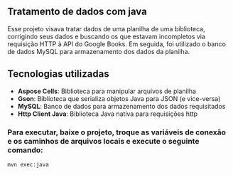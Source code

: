 ## Tratamento de dados com java
Esse projeto visava tratar dados de uma planilha de uma biblioteca, corrigindo seus dados e buscando os que estavam incompletos via requisição HTTP à API do Google Books. Em seguida, foi utilizado o banco de dados MySQL para armazenamento dos dados da planilha. 

## Tecnologias utilizadas
- **Aspose Cells**: Biblioteca para manipular arquivos de planilha
- **Gson**: Biblioteca que serializa objetos Java para JSON (e vice-versa)
- **MySQL**: Banco de dados para armazenamento dos dados requisitados
- **Http Client Java**: Biblioteca Java nativa para requisições http

### Para executar, baixe o projeto, troque as variáveis de conexão e os caminhos de arquivos locais e execute o seguinte comando:
```maven
mvn exec:java
```
